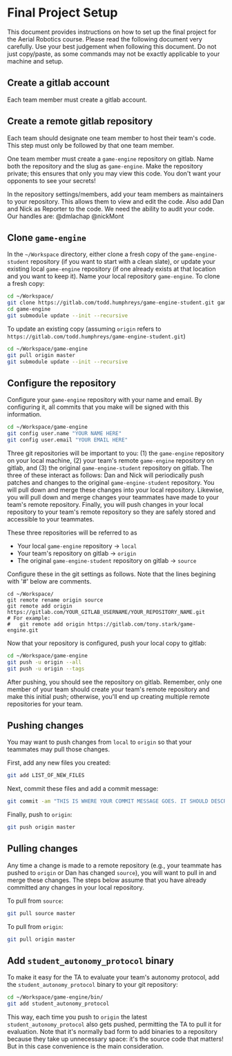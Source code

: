 # Final Project Setup
This document provides instructions on how to set up the final project for the
Aerial Robotics course. Please read the following document very carefully. Use
your best judgement when following this document. Do not just copy/paste, as
some commands may not be exactly applicable to your machine and setup.

## Create a gitlab account
Each team member must create a gitlab account.

## Create a remote gitlab repository
Each team should designate one team member to host their team's code. This step
must only be followed by that one team member.

One team member must create a `game-engine` repository on gitlab. Name both the
repository and the slug as `game-engine`. Make the repository private; this
ensures that only you may view this code. You don't want your opponents to see 
your secrets! 

In the repository settings/members, add your team members as maintainers to your
repository. This allows them to view and edit the code. Also add Dan and Nick
as Reporter to the code. We need the ability to audit your code. Our handles
are: @dmlachap @nickMont

## Clone `game-engine`
In the `~/Workspace` directory, either clone a fresh copy of the
`game-engine-student` repository (if you want to start with a clean slate), or
update your existing local `game-engine` repository (if one already exists at
that location and you want to keep it).  Name your local repository
`game-engine`.  To clone a fresh copy:
```bash
cd ~/Workspace/
git clone https://gitlab.com/todd.humphreys/game-engine-student.git game-engine
cd game-engine
git submodule update --init --recursive
```
To update an existing copy (assuming `origin` refers to
`https://gitlab.com/todd.humphreys/game-engine-student.git`)
```bash
cd ~/Workspace/game-engine
git pull origin master
git submodule update --init --recursive
```

## Configure the repository
Configure your `game-engine` repository with your name and email. By configuring
it, all commits that you make will be signed with this information.
```bash
cd ~/Workspace/game-engine
git config user.name "YOUR NAME HERE"
git config user.email "YOUR EMAIL HERE"
```

Three git repositories will be important to you: (1) the `game-engine`
repository on your local machine, (2) your team's remote `game-engine`
repository on gitlab, and (3) the original `game-engine-student` repository on
gitlab. The three of these interact as follows: Dan and Nick will periodically
push patches and changes to the original `game-engine-student` repository. You
will pull down and merge these changes into your local repository.  Likewise,
you will pull down and merge changes your teammates have made to your team's
remote repository.  Finally, you will push changes in your local repository to
your team's remote repository so they are safely stored and accessible to your
teammates.

These three repositories will be referred to as
- Your local `game-engine` repository -> `local`
- Your team's repository on gitlab -> `origin`
- The original `game-engine-student` repository on gitlab -> `source`

Configure these in the git settings as follows. Note that the lines begining
with '#' below are comments.
```
cd ~/Workspace/
git remote rename origin source
git remote add origin https://gitlab.com/YOUR_GITLAB_USERNAME/YOUR_REPOSITORY_NAME.git
# For example:
#   git remote add origin https://gitlab.com/tony.stark/game-engine.git
```

Now that your repository is configured, push your local copy to gitlab:
```bash
cd ~/Workspace/game-engine
git push -u origin --all
git push -u origin --tags
```
After pushing, you should see the repository on gitlab.  Remember, only one
member of your team should create your team's remote repository and make
this initial push; otherwise, you'll end up creating multiple remote 
repositories for your team.

## Pushing changes
You may want to push changes from `local` to `origin` so that your teammates
may pull those changes.

First, add any new files you created:
```bash
git add LIST_OF_NEW_FILES
```

Next, commit these files and add a commit message:
```bash
git commit -am "THIS IS WHERE YOUR COMMIT MESSAGE GOES. IT SHOULD DESCRIBE WHAT YOU CHANGED"
```

Finally, push to `origin`:
```bash
git push origin master
```

## Pulling changes
Any time a change is made to a remote repository (e.g., your teammate has
pushed to `origin` or Dan has changed `source`), you will want to pull in and
merge these changes. The steps below assume that you have already committed
any changes in your local repository.

To pull from `source`:
```bash
git pull source master
```

To pull from `origin`:
```bash
git pull origin master
```

## Add `student_autonomy_protocol` binary
To make it easy for the TA to evaluate your team's autonomy protocol, add the
`student_autonomy_protocol` binary to your git repository:
```bash
cd ~/Workspace/game-engine/bin/
git add student_autonomy_protocol
```
This way, each time you push to `origin` the latest
`student_autonomy_protocol` also gets pushed, permitting the TA to pull it for
evaluation.  Note that it's normally bad form to add binaries to a repository
because they take up unnecessary space: it's the source code that matters!
But in this case convenience is the main consideration.

